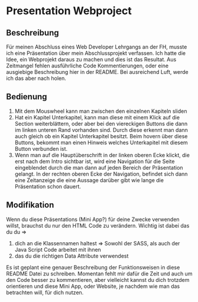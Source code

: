 # Presentation Webproject

## Beschreibung

Für meinen Abschluss eines Web Developer Lehrgangs an der FH, musste ich eine Präsentation über mein Abschlussprojekt verfassen. Ich hatte die Idee, ein Webprojekt daraus zu machen und dies ist das Resultat. Aus Zeitmangel fehlen ausführliche Code Kommentierungen, oder eine ausgiebige Beschreibung hier in der README. Bei ausreichend Luft, werde ich das aber nach holen. 



## Bedienung

1. Mit dem Mouswheel kann man zwischen den einzelnen Kapiteln sliden
2. Hat ein Kapitel Unterkapitel, kann man diese mit einem Klick auf die Section weiterblättern, oder aber bei den viereckigen Buttons die dann im linken unteren Rand vorhanden sind. Durch diese erkennt man dann auch gleich ob ein Kapitel Unterkapitel besitzt. Beim hovern über diese Buttons, bekommt man einen Hinweis welches Unterkapitel mit diesem Button verbunden ist. 
3. Wenn man auf die Hauptüberschrift in der linken oberen Ecke klickt, die erst nach dem Intro sichtbar ist, wird eine Navigation für die Seite eingeblendet durch die man dann auf jeden Bereich der Präsentation gelangt. In der rechten oberen Ecke der Navigation, befindet sich dann eine Zeitanzeige die eine Aussage darüber gibt wie lange die Präsentation schon dauert.



## Modifikation

Wenn du diese Präsentations (Mini App?) für deine Zwecke verwenden willst, brauchst du nur den HTML Code zu verändern. Wichtig ist dabei das du du =>

1. dich an die Klassennamen haltest => Sowohl der SASS, als auch der Java Script Code arbeitet mit ihnen
2. das du die richtigen Data Attribute verwendest

Es ist geplant eine genauer Beschreibung der Funktionsweisen in diese README Datei zu schreiben. Momentan fehlt mir dafür die Zeit und auch um den Code besser zu kommentieren, aber vielleicht kannst du dich trotzdem orientieren und diese Mini App, oder Website, je nachdem wie man das betrachten will, für dich nutzen.